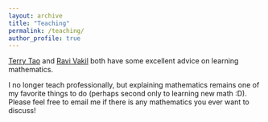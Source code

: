 ```yaml
---
layout: archive
title: "Teaching"
permalink: /teaching/
author_profile: true
---
```


[Terry Tao](https://terrytao.wordpress.com/career-advice/) and [Ravi Vakil](http://math.stanford.edu/~vakil/potentialstudents.html) both have some excellent advice on learning mathematics.

I no longer teach professionally, but explaining mathematics remains one of my favorite things to do (perhaps second only to learning new math :D). Please feel free to email me if there is any mathematics you ever want to discuss!

